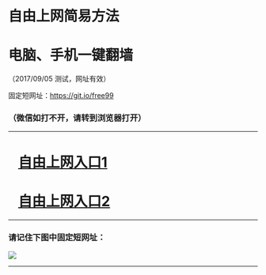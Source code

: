 ﻿# 自由上网简易方法

# 电脑、手机一键翻墙

（2017/09/05 测试，网址有效）

固定短网址：https://git.io/free99

### （微信如打不开，请转到浏览器打开）


***





# &nbsp;&nbsp; <a href="http://ft301099473.fwq-tz1001.xyz/fwqtz01.html?t=09050019504 " target="_blank">自由上网入口1</a>
# &nbsp;&nbsp; <a href="http://ft306251766.fwq-tz1002.xyz/fwqtz02.html?t=09050012973 " target="_blank">自由上网入口2</a>
***

### 请记住下图中固定短网址：

<img src="https://s3-us-west-2.amazonaws.com/fwq-1001/yjfq-20170905okok.png" /> 


***

